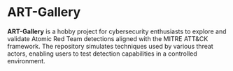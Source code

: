 # ART-Gallery

**ART-Gallery** is a hobby project for cybersecurity enthusiasts to explore and validate Atomic Red Team detections aligned with the MITRE ATT&CK framework. The repository simulates techniques used by various threat actors, enabling users to test detection capabilities in a controlled environment.